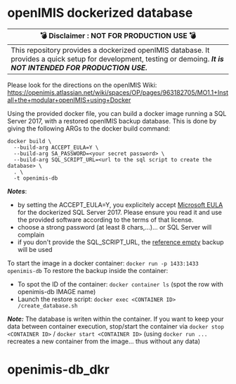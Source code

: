 # openIMIS dockerized database

| :bomb: Disclaimer : NOT FOR PRODUCTION USE :bomb: |
| --- |
| This repository provides a dockerized openIMIS database. It provides a quick setup for development, testing or demoing. ***It is NOT INTENDED FOR PRODUCTION USE.*** |

Please look for the directions on the openIMIS Wiki: https://openimis.atlassian.net/wiki/spaces/OP/pages/963182705/MO1.1+Install+the+modular+openIMIS+using+Docker

Using the provided docker file, you can build a docker image running a SQL Server 2017, with a restored openIMIS backup database.
This is done by giving the following ARGs to the docker build command:
```
docker build \
  --build-arg ACCEPT_EULA=Y \
  --build-arg SA_PASSWORD=<your secret password> \
  --build-arg SQL_SCRIPT_URL=<url to the sql script to create the database> \
  . \
  -t openimis-db
```
***Notes***:
* by setting the ACCEPT_EULA=Y, you explicitely accept [Microsoft EULA](https://go.microsoft.com/fwlink/?linkid=857698) for the dockerized SQL Server 2017. Please ensure you read it and use the provided software according to the terms of that license.
* choose a strong password (at least 8 chars,...)... or SQL Server will complain
* if you don't provide the SQL_SCRIPT_URL, the [reference empty](https://github.com/openimis/database_ms_sqlserver/raw/master/Empty%20databases/openIMIS_ONLINE.sql) backup will be used

To start the image in a docker container: `docker run -p 1433:1433 openimis-db`
To restore the backup inside the container:
* To spot the ID of the container: `docker container ls` (spot the row with openimis-db IMAGE name)
* Launch the restore script: `docker exec <CONTAINER ID> /create_database.sh`

***Note:***
The database is writen within the container. If you want to keep your data between container execution, stop/start the container via `docker stop <CONTAINER ID>` / `docker start <CONTAINER ID>` (using `docker run ... ` recreates a new container from the image... thus without any data)
# openimis-db_dkr

